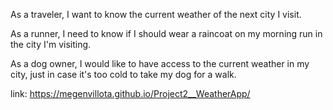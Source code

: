 As a traveler, I want to know the current weather of the next city I visit.

As a runner, I need to know if I should wear a raincoat on my morning run in the city I'm visiting.

As a dog owner, I would like to have access to the current weather in my city, just in case it's too cold to take my dog for a walk.

link: https://megenvillota.github.io/Project2__WeatherApp/

